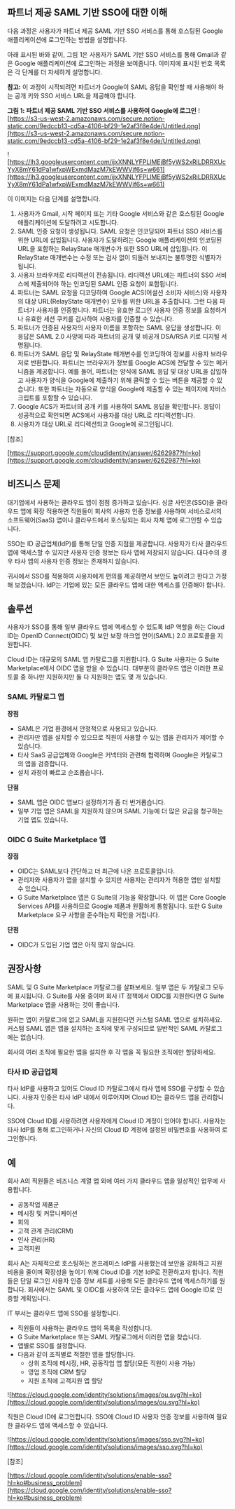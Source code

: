 ## 파트너 제공 SAML 기반 SSO에 대한 이해

다음 과정은 사용자가 파트너 제공 SAML 기반 SSO 서비스를 통해 호스팅된 Google 애플리케이션에 로그인하는 방법을 설명합니다.

아래 표시된 바와 같이, 그림 1은 사용자가 SAML 기반 SSO 서비스를 통해 Gmail과 같은 Google 애플리케이션에 로그인하는 과정을 보여줍니다. 이미지에 표시된 번호 목록은 각 단계를 더 자세하게 설명합니다.

**참고:** 이 과정이 시작되려면 파트너가 Google이 SAML 응답을 확인할 때 사용해야 하는 공개 키와 SSO 서비스 URL을 제공해야 합니다.

**그림 1: 파트너 제공 SAML 기반 SSO 서비스를 사용하여 Google에 로그인**
![https://s3-us-west-2.amazonaws.com/secure.notion-static.com/9edccb13-cd5a-4106-bf29-1e2af3f8e4de/Untitled.png](https://s3-us-west-2.amazonaws.com/secure.notion-static.com/9edccb13-cd5a-4106-bf29-1e2af3f8e4de/Untitled.png)

![https://lh3.googleusercontent.com/ijxXNNLYFPLlMEjBf5yWS2xRiLDRRXUcYyX8mY61dPa1wfxpWExmdMazM7kEWWVjf6s=w661](https://lh3.googleusercontent.com/ijxXNNLYFPLlMEjBf5yWS2xRiLDRRXUcYyX8mY61dPa1wfxpWExmdMazM7kEWWVjf6s=w661)

이 이미지는 다음 단계를 설명합니다.

1. 사용자가 Gmail, 시작 페이지 또는 기타 Google 서비스와 같은 호스팅된 Google 애플리케이션에 도달하려고 시도합니다.
2. SAML 인증 요청이 생성됩니다. SAML 요청은 인코딩되어 파트너 SSO 서비스를 위한 URL에 삽입됩니다. 사용자가 도달하려는 Google 애플리케이션의 인코딩된 URL을 포함하는 RelayState 매개변수가 또한 SSO URL에 삽입됩니다. 이 RelayState 매개변수는 수정 또는 검사 없이 되돌려 보내지는 불투명한 식별자가 됩니다.
3. 사용자 브라우저로 리디렉션이 전송됩니다. 리디렉션 URL에는 파트너의 SSO 서비스에 제출되어야 하는 인코딩된 SAML 인증 요청이 포함됩니다.
4. 파트너는 SAML 요청을 디코딩하여 Google ACS(어설션 소비자 서비스)와 사용자의 대상 URL(RelayState 매개변수) 모두를 위한 URL을 추출합니다. 그런 다음 파트너가 사용자를 인증합니다. 파트너는 유효한 로그인 사용자 인증 정보를 요청하거나 유효한 세션 쿠키를 검사하여 사용자를 인증할 수 있습니다.
5. 파트너가 인증된 사용자의 사용자 이름을 포함하는 SAML 응답을 생성합니다. 이 응답은 SAML 2.0 사양에 따라 파트너의 공개 및 비공개 DSA/RSA 키로 디지털 서명됩니다.
6. 파트너가 SAML 응답 및 RelayState 매개변수를 인코딩하여 정보를 사용자 브라우저로 반환합니다. 파트너는 브라우저가 정보를 Google ACS에 전달할 수 있는 메커니즘을 제공합니다. 예를 들어, 파트너는 양식에 SAML 응답 및 대상 URL을 삽입하고 사용자가 양식을 Google에 제출하기 위해 클릭할 수 있는 버튼을 제공할 수 있습니다. 또한 파트너는 자동으로 양식을 Google에 제출할 수 있는 페이지에 자바스크립트를 포함할 수 있습니다.
7. Google ACS가 파트너의 공개 키를 사용하여 SAML 응답을 확인합니다. 응답이 성공적으로 확인되면 ACS에서 사용자를 대상 URL로 리디렉션합니다.
8. 사용자가 대상 URL로 리디렉션되고 Google에 로그인됩니다.

[참조]

[https://support.google.com/cloudidentity/answer/6262987?hl=ko](https://support.google.com/cloudidentity/answer/6262987?hl=ko)

## 비즈니스 문제

대기업에서 사용하는 클라우드 앱이 점점 증가하고 있습니다. 싱글 사인온(SSO)을 클라우드 앱에 확장 적용하면 직원들이 회사의 사용자 인증 정보를 사용하여 서비스로서의 소프트웨어(SaaS) 앱이나 클라우드에서 호스팅되는 회사 자체 앱에 로그인할 수 있습니다.

SSO는 ID 공급업체(IdP)를 통해 단일 인증 지점을 제공합니다. 사용자가 타사 클라우드 앱에 액세스할 수 있지만 사용자 인증 정보는 타사 앱에 저장되지 않습니다. 대다수의 경우 타사 앱의 사용자 인증 정보는 존재하지 않습니다.

귀사에서 SSO를 적용하여 사용자에게 편의를 제공하면서 보안도 높이려고 한다고 가정해 보겠습니다. IdP는 기업에 있는 모든 클라우드 앱에 대한 액세스를 인증해야 합니다.

## 솔루션

사용자가 SSO를 통해 일부 클라우드 앱에 액세스할 수 있도록 IdP 역할을 하는 Cloud ID는 OpenID Connect(OIDC) 및 보안 보장 마크업 언어(SAML) 2.0 프로토콜을 지원합니다.

Cloud ID는 대규모의 SAML 앱 카탈로그를 지원합니다. G Suite 사용자는 G Suite Marketplace에서 OIDC 앱을 받을 수 있습니다. 대부분의 클라우드 앱은 이러한 프로토콜 중 하나만 지원하지만 둘 다 지원하는 앱도 몇 개 있습니다.

### SAML 카탈로그 앱

**장점**

- SAML은 기업 환경에서 안정적으로 사용되고 있습니다.
- 관리자만 앱을 설치할 수 있으므로 직원이 사용할 수 있는 앱을 관리자가 제어할 수 있습니다.
- 타사 SaaS 공급업체와 Google은 커넥터와 관련해 협력하며 Google은 카탈로그의 앱을 검증합니다.
- 설치 과정이 빠르고 순조롭습니다.

**단점**

- SAML 앱은 OIDC 앱보다 설정하기가 좀 더 번거롭습니다.
- 일부 기업 앱은 SAML을 지원하지 않으며 SAML 기능에 더 많은 요금을 청구하는 기업 앱도 있습니다.

### OIDC G Suite Marketplace 앱

**장점**

- OIDC는 SAML보다 간단하고 더 최근에 나온 프로토콜입니다.
- 관리자와 사용자가 앱을 설치할 수 있지만 사용자는 관리자가 허용한 앱만 설치할 수 있습니다.
- G Suite Marketplace 앱은 G Suite의 기능을 확장합니다. 이 앱은 Core Google Services API를 사용하므로 Google 제품과 원활하게 통합됩니다. 또한 G Suite Marketplace 요구 사항을 준수하는지 확인을 거칩니다.

**단점**

- OIDC가 도입된 기업 앱은 아직 많지 않습니다.

## 권장사항

SAML 및 G Suite Marketplace 카탈로그를 살펴보세요. 일부 앱은 두 카탈로그 모두에 표시됩니다. G Suite를 사용 중이며 회사 IT 정책에서 OIDC를 지원한다면 G Suite Marketplace 앱을 사용하는 것이 좋습니다.

원하는 앱이 카탈로그에 없고 SAML을 지원한다면 커스텀 SAML 앱으로 설치하세요. 커스텀 SAML 앱은 앱을 설치하는 조직에 맞게 구성되므로 일반적인 SAML 카탈로그에는 없습니다.

회사의 여러 조직에 필요한 앱을 설치한 후 각 앱을 꼭 필요한 조직에만 할당하세요.

### 타사 ID 공급업체

타사 IdP를 사용하고 있어도 Cloud ID 카탈로그에서 타사 앱에 SSO를 구성할 수 있습니다. 사용자 인증은 타사 IdP 내에서 이루어지며 Cloud ID는 클라우드 앱을 관리합니다.

SSO에 Cloud ID를 사용하려면 사용자에게 Cloud ID 계정이 있어야 합니다. 사용자는 타사 IdP를 통해 로그인하거나 자신의 Cloud ID 계정에 설정된 비밀번호를 사용하여 로그인합니다.

## 예

회사 A의 직원들은 비즈니스 계열 앱 외에 여러 가지 클라우드 앱을 일상적인 업무에 사용합니다.

- 공동작업 제품군
- 메시징 및 커뮤니케이션
- 회의
- 고객 관계 관리(CRM)
- 인사 관리(HR)
- 고객지원

회사 A는 자체적으로 호스팅하는 온프레미스 IdP를 사용했는데 보안을 강화하고 지원 비용을 줄이며 확장성을 높이기 위해 Cloud ID를 기본 IdP로 전환하고자 합니다. 직원들은 단일 로그인 사용자 인증 정보 세트를 사용해 모든 클라우드 앱에 액세스하기를 원합니다. 회사에서는 SAML 및 OIDC를 사용하여 모든 클라우드 앱에 Google ID로 인증할 계획입니다.

IT 부서는 클라우드 앱에 SSO를 설정합니다.

- 직원들이 사용하는 클라우드 앱의 목록을 작성합니다.
- G Suite Marketplace 또는 SAML 카탈로그에서 이러한 앱을 찾습니다.
- 앱별로 SSO를 설정합니다.
- 다음과 같이 조직별로 적절한 앱을 할당합니다.
    - 상위 조직에 메시징, HR, 공동작업 앱 할당(모든 직원이 사용 가능)
    - 영업 조직에 CRM 할당
    - 지원 조직에 고객지원 앱 할당

![https://cloud.google.com/identity/solutions/images/ou.svg?hl=ko](https://cloud.google.com/identity/solutions/images/ou.svg?hl=ko)

직원은 Cloud ID에 로그인합니다. SSO에 Cloud ID 사용자 인증 정보를 사용하여 필요한 클라우드 앱에 액세스할 수 있습니다.

![https://cloud.google.com/identity/solutions/images/sso.svg?hl=ko](https://cloud.google.com/identity/solutions/images/sso.svg?hl=ko)

[참조]

[https://cloud.google.com/identity/solutions/enable-sso?hl=ko#business_problem](https://cloud.google.com/identity/solutions/enable-sso?hl=ko#business_problem)
